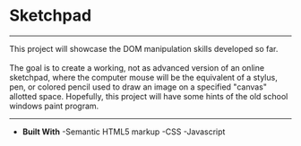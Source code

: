 # Sketchpad

---

This project will showcase the DOM manipulation skills developed
so far. <br>
<br>
The goal is to create a working, not as advanced version of an
online sketchpad, where the computer mouse will be the equivalent
of a stylus, pen, or colored pencil used to draw an image on a
specified "canvas" allotted space. Hopefully, this project will
have some hints of the old school windows paint program.

---

- **Built With**
  -Semantic HTML5 markup
  -CSS
  -Javascript

